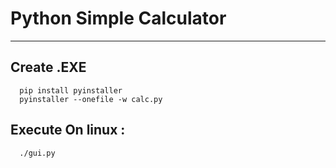 # Python Simple Calculator
---

## Create .EXE

```shell
  pip install pyinstaller
  pyinstaller --onefile -w calc.py
```

## Execute On linux : 

```shell
  ./gui.py
```

